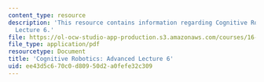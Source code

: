 ```yaml
---
content_type: resource
description: 'This resource contains information regarding Cognitive Robotics: Advanced
  Lecture 6.'
file: https://ol-ocw-studio-app-production.s3.amazonaws.com/courses/16-412j-cognitive-robotics-spring-2016/ee43d5c670c0d80950d2a0fefe32c309_MIT16_412JS16_L19.pdf
file_type: application/pdf
resourcetype: Document
title: 'Cognitive Robotics: Advanced Lecture 6'
uid: ee43d5c6-70c0-d809-50d2-a0fefe32c309
---
```

